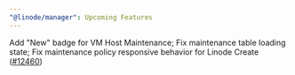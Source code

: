```yaml
---
"@linode/manager": Upcoming Features
---
```


Add "New" badge for VM Host Maintenance; Fix maintenance table loading state; Fix maintenance policy responsive behavior for Linode Create ([#12460](https://github.com/linode/manager/pull/12460))
